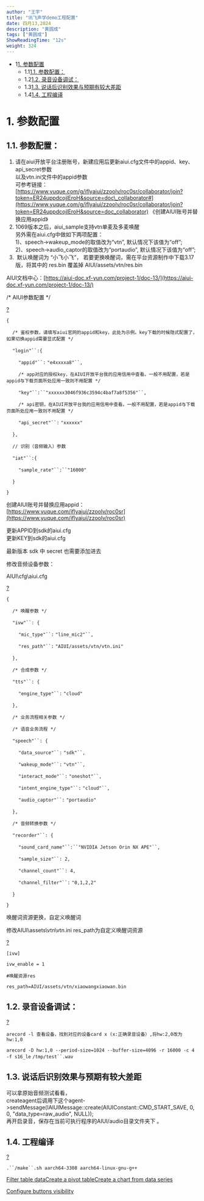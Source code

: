 ```yaml
---
author: "王宇"
title: "讯飞声学demo工程配置"
date: 四月13,2024
description: "黄圆成"
tags: ["黄圆成"]
ShowReadingTime: "12s"
weight: 324
---
```

*   1[1\. 参数配置](#id-讯飞声学demo工程配置-参数配置)
    *   1.1[1.1. 参数配置：](#id-讯飞声学demo工程配置-参数配置：)
    *   1.2[1.2. 录音设备调试：](#id-讯飞声学demo工程配置-录音设备调试：)
    *   1.3[1.3. 说话后识别效果与预期有较大差距](#id-讯飞声学demo工程配置-说话后识别效果与预期有较大差距)
    *   1.4[1.4. 工程编译](#id-讯飞声学demo工程配置-工程编译)

1\. 参数配置
========

1.1. 参数配置：
----------

1.  请在aiui开放平台注册账号，新建应用后更新aiui.cfg文件中的appid、key、api\_secret参数  
    以及vtn.ini文件中的appid参数  
    可参考链接：[https://www.yuque.com/g/iflyaiui/zzoolv/roc0sr/collaborator/join?token=ER24uppdcojlEroH&source=doc\_collaborator#](https://www.yuque.com/g/iflyaiui/zzoolv/roc0sr/collaborator/join?token=ER24uppdcojlEroH&source=doc_collaborator) 《创建AIUI账号并替换应用appid》
2.  1069版本之后，aiui\_sample支持vtn单麦及多麦唤醒  
    另外需在aiui.cfg中做如下两项配置：  
    1)、speech->wakeup\_mode的取值改为“vtn”, 默认情况下该值为“off”;  
    2)、speech->audio\_captor的取值改为“portaudio”, 默认情况下该值为“off”;
3.   默认唤醒词为 “小飞小飞”， 若要更换唤醒词，需在平台资源制作中下载3.17版，将其中的 res.bin 覆盖掉 AIUI/assets/vtn/res.bin

  

AIUI文档中心：[https://aiui-doc.xf-yun.com/project-1/doc-13/](https://aiui-doc.xf-yun.com/project-1/doc-13/)

/\* AIUI参数配置 \*/

[?](#)

`{`

    `/* 鉴权参数，请填写aiui官网的appid和key，此处为示例。key下载的时候隐式配置了，如果切换appid需要显式配置 */`

    `"login"``:{`

        `"appid"``:` `"e4xxxxa8"``,`

        `/* app对应的授权key，在AIUI开放平台我的应用信用中查看。一般不用配置，若是appid与下载页面所处应用一致则不用配置 */`

        `"key"``:``"xxxxxx3046f936c3594c4baf7a8f5356"``,`

        `/* api密钥，在AIUI开放平台我的应用信用中查看。一般不用配置，若是appid与下载页面所处应用一致则不用配置 */`

        `"api_secret"``:` `"xxxxxx"`

    `},`

    `// 识别（音频输入）参数`

    `"iat"``:{`

        `"sample_rate"``:``"16000"`

    `}`

`}`

  

创建AIUI账号并替换应用appid：[https://www.yuque.com/iflyaiui/zzoolv/roc0sr](https://www.yuque.com/iflyaiui/zzoolv/roc0sr)

更新APPID到sdk的aiui.cfg  
更新KEY到sdk的aiui.cfg 

最新版本 sdk 中 secret 也需要添加进去

  

修改音频设备参数：

AIUI\\cfg\\aiui.cfg

[?](#)

`{`

    `/* 唤醒参数 */`

    `"ivw"``: {`

        `"mic_type"``:` `"line_mic2"``,`

        `"res_path"``:` `"AIUI/assets/vtn/vtn.ini"`

    `},`

    `/* 合成参数 */`

    `"tts"``: {`

        `"engine_type"``:` `"cloud"`

    `},`

    `/* 业务流程相关参数 */`

    `/* 语音业务流程 */`

    `"speech"``: {`

        `"data_source"``:` `"sdk"``,`

        `"wakeup_mode"``:` `"vtn"``,`

        `"interact_mode"``:` `"oneshot"``,`

        `"intent_engine_type"``:` `"cloud"``,`

        `"audio_captor"``:` `"portaudio"`

    `},`

    `/* 音频转换参数 */`

    `"recorder"``: {`

        `"sound_card_name"``:``"NVIDIA Jetson Orin NX APE"``,`

        `"sample_size"``: 2,`

        `"channel_count"``: 4,`

        `"channel_filter"``:` `"0,1,2,2"`

    `}`

`}`

  

  

唤醒词资源更换，自定义唤醒词

修改AIUI\\assets\\vtn\\vtn.ini res\_path为自定义唤醒词资源 

[?](#)

`[ivw]`

`ivw_enable = 1`

`#唤醒资源res`

`res_path=AIUI/assets/vtn/xiaowangxiaowan.bin`

  

1.2. 录音设备调试：
------------

[?](#)

`arecord -l 查看设备，找到对应的设备card x (x:正确录音设备）,将hw:2,0改为hw:1,0`

`arecord -D hw:1,0 --period-size=1024 --buffer-size=4096 -r 16000 -c 4 -f s16_le` `/tmp/test``.wav`

  

1.3. 说话后识别效果与预期有较大差距
--------------------

可以拿原始音频测试看看，  
createagent后调用下这个agent->sendMessage(IAIUIMessage::create(AIUIConstant::CMD\_START\_SAVE, 0, 0, "data\_type=raw\_audio", NULL));  
再开启录音，保存在当前可执行程序的AIUI/audio目录文件夹下 。

  

1.4. 工程编译
---------

[?](#)

`.``/make``.sh aarch64-3308 aarch64-linux-gnu-g++`

  

  

  

  

  

  

  

[Filter table data](#)[Create a pivot table](#)[Create a chart from data series](#)

[Configure buttons visibility](/users/tfac-settings.action)
